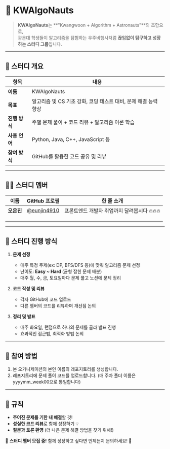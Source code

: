 # 🚀 KWAlgoNauts

> **KWAlgoNauts**는 **"Kwangwoon + Algorithm + Astronauts"**의 조합으로,  
> 광운대 학생들이 알고리즘을 탐험하는 우주비행사처럼 **끊임없이 탐구하고 성장하는 스터디 그룹**입니다.  

---

## 📌 스터디 개요
| 항목 | 내용 |
|------|------|
| **이름** | KWAlgoNauts |
| **목표** | 알고리즘 및 CS 기초 강화, 코딩 테스트 대비, 문제 해결 능력 향상 |
| **진행 방식** | 주별 문제 풀이 + 코드 리뷰 + 알고리즘 이론 학습 |
| **사용 언어** | Python, Java, C++, JavaScript 등 |
| **참여 방식** | GitHub를 활용한 코드 공유 및 리뷰 |

---

## 👨‍🚀 스터디 멤버

| 이름  | GitHub 프로필 | 한 줄 소개 |
|------|--------------|------------|
| **오은진** | [@eunjin4910](https://github.com/Eunjin03) | 프론트엔드 개발자 취업까지 달려봅시다 🔥🔥🔥|
|  |  |  |
|  |  |  |
|  |  |  |

---

## 📆 스터디 진행 방식

1. **문제 선정**  
   - 매주 특정 주제(ex: DP, BFS/DFS 등)에 맞춰 알고리즘 문제 선정  
   - 난이도: **Easy ~ Hard** (균형 잡힌 문제 배분)
   - 매주 월, 수, 금, 토요일마다 문제 풀고 노션에 문제 정리
   
2. **코드 작성 및 리뷰**  
   - 각자 GitHub에 코드 업로드  
   - 다른 멤버의 코드를 리뷰하며 개선점 논의  

3. **정리 및 발표**  
   - 매주 화요일, 랜덤으로 하나의 문제를 골라 발표 진행
   - 효과적인 접근법, 최적화 방법 논의  

---

## 🚀 참여 방법

1. 본 오가니제이션의 본인 이름의 레포지토리를 생성합니다.
2. 레포지토리에 문제 풀이 코드를 업로드합니다. (매 주차 폴더 이름은 yyyymm_week00으로 통일합니다)

---

## 📌 규칙

- **주어진 문제를 기한 내 해결**할 것!
- **성실한 코드 리뷰**로 함께 성장하기 💡
- **질문과 토론 환영** (더 나은 문제 해결 방법을 찾기 위해!)

📢 **스터디 멤버 모집 중!** 함께 성장하고 싶다면 언제든지 문의하세요! 🚀
